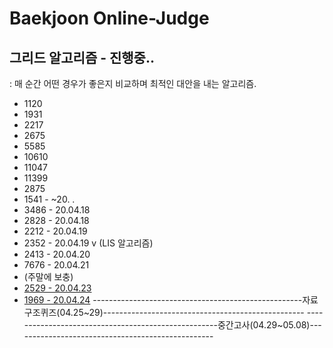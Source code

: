# Baekjoon Online-Judge

## 그리드 알고리즘 - 진행중..

: 매 순간 어떤 경우가 좋은지 비교하며 최적인 대안을 내는 알고리즘.

- 1120
- 1931
- 2217
- 2675
- 5585
- 10610 
- 11047
- 11399
- 2875 
- 1541 - ~20. . 
- 3486 - 20.04.18 
- 2828 - 20.04.18 
- 2212 - 20.04.19
- 2352 - 20.04.19 v (LIS 알고리즘)
- 2413 - 20.04.20
- 7676 - 20.04.21
- (주말에 보충)
- [2529 - 20.04.23](https://github.com/chldydgh4687/OJ-Algorithm/blob/master/BOJ/2529.md)
- [1969 - 20.04.24](https://github.com/chldydgh4687/OJ-Algorithm/blob/master/BOJ/1969.md)
----------------------------------------------------자료구조퀴즈(04.25~29)--------------------------------------------------
----------------------------------------------------중간고사(04.29~05.08)--------------------------------------------------
